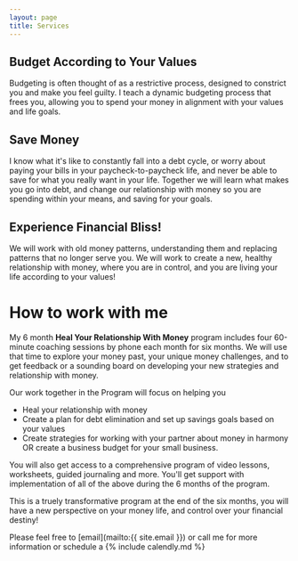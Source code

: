 ```yaml
---
layout: page
title: Services
---
```


## Budget According to Your Values
Budgeting is often thought of as a restrictive process, designed to constrict you and make you feel guilty. I teach a dynamic budgeting process that frees you, allowing you to spend your money in alignment with your values and life goals.

## Save Money
I know what it's like to constantly fall into a debt cycle, or worry about paying your bills in your paycheck-to-paycheck life, and never be able to save for what you really want in your life. Together we will learn what makes you go into debt, and change our relationship with money so you are spending within your means, and saving for your goals.

## Experience Financial Bliss!
We will work with old money patterns, understanding them and replacing patterns that no longer serve you. We will work to create a new, healthy relationship with money, where you are in control, and you are living your life according to your values!

# How to work with me
My 6 month <b>Heal Your Relationship With Money</b> program includes four 60-minute coaching sessions by phone each month for six months. We will use that time to explore your money past, your unique money challenges, and to get feedback or a sounding board on developing your new strategies and relationship with money.

Our work together in the Program will focus on helping you 
- Heal your relationship with money
- Create a plan for debt elimination and set up savings goals based on your values
- Create strategies for working with your partner about money in harmony OR create a business budget for your small business. 

You will also get access to a comprehensive program of video lessons, worksheets, guided journaling and more. You'll get support with implementation of all of the above during the 6 months of the program.

This is a truely transformative program at the end of the six months, you will have a new perspective on your money life, and control over your financial destiny!


Please feel free to [email](mailto:{{ site.email }}) or call me for more information or schedule a {% include calendly.md %}